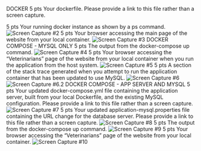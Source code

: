 DOCKER
5 pts Your dockerfile. Please provide a link to this file rather than a screen capture.

5 pts Your running docker instance as shown by a ps command.
![Screen Capture #2](images2/Screenshot#2.JPG)
5 pts Your browser accessing the main page of the website from your local container.
![Screen Capture #3](images2/Screenshot#3.JPG)
DOCKER COMPOSE - MYSQL ONLY
5 pts The output from the docker-compose up command.
![Screen Capture #4](images2/Screenshot#4.JPG)
5 pts Your browser accessing the “Veterinarians” page of the website from your local container when you run the application from the host system.
![Screen Capture #5](images2/Screenshot#5.JPG)
5 pts A section of the stack trace generated when you attempt to run the application
container that has been updated to use MySQL.
![Screen Capture #6](images2/Screenshot#6.JPG)
![Screen Capture #6.2](images2/Screenshot#6.2.JPG)
DOCKER COMPOSE - APP SERVER AND MYSQL
5 pts Your updated docker-compose.yml file containing the application server, built from
your local Dockerfile, and the existing MySQL configuration. Please provide a link
to this file rather than a screen capture.
![Screen Capture #7](images2/Screenshot#7.JPG)
5 pts Your updated application-mysql.properties file containing the URL change for
the database server. Please provide a link to this file rather than a screen capture.
![Screen Capture #8](images2/Screenshot#8.JPG)
5 pts The output from the docker-compose up command.
![Screen Capture #9](images2/Screenshot#9.JPG)
5 pts Your browser accessing the “Veterinarians” page of the website from your local container.
![Screen Capture #10](images2/Screenshot#10.JPG)
